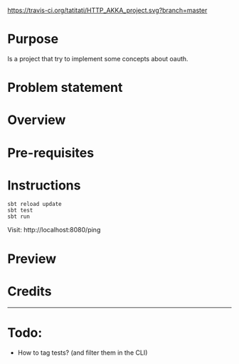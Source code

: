 
https://travis-ci.org/tatitati/HTTP_AKKA_project.svg?branch=master


# Purpose

Is a project that try to implement some concepts about oauth.

# Problem statement


# Overview


# Pre-requisites


# Instructions

```
sbt reload update
sbt test
sbt run
```

Visit: http://localhost:8080/ping

# Preview


# Credits

--- 

# Todo:

* How to tag tests? (and filter them in the CLI)



